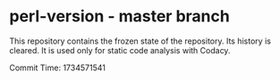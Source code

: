 # perl-version - master branch

This repository contains the frozen state of the repository.
Its history is cleared. It is used only for static code
analysis with Codacy.

Commit Time: 1734571541